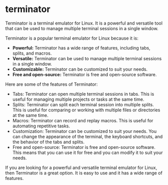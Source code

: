 # terminator

Terminator is a terminal emulator for Linux. It is a powerful and versatile tool that can be used to manage multiple terminal sessions in a single window.

Terminator is a popular terminal emulator for Linux because it is:

* **Powerful:** Terminator has a wide range of features, including tabs, splits, and macros.
* **Versatile:** Terminator can be used to manage multiple terminal sessions in a single window.
* **Customizable:** Terminator can be customized to suit your needs.
* **Free and open-source:** Terminator is free and open-source software.

Here are some of the features of Terminator:

* Tabs: Terminator can open multiple terminal sessions in tabs. This is useful for managing multiple projects or tasks at the same time.
* Splits: Terminator can split each terminal session into multiple splits. This is useful for comparing or working with multiple files or directories at the same time.
* Macros: Terminator can record and replay macros. This is useful for automating repetitive tasks.
* Customization: Terminator can be customized to suit your needs. You can change the appearance of the terminal, the keyboard shortcuts, and the behavior of the tabs and splits.
* Free and open-source: Terminator is free and open-source software. This means that you can use it for free and you can modify it to suit your needs.

If you are looking for a powerful and versatile terminal emulator for Linux, then Terminator is a great option. It is easy to use and it has a wide range of features.
